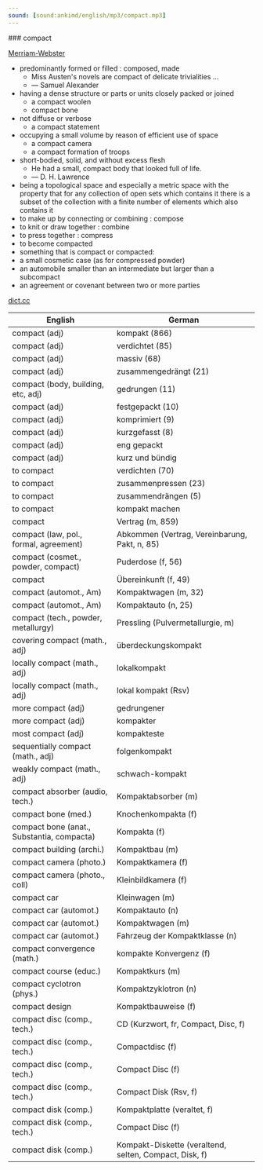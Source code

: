 ```yaml
---
sound: [sound:ankimd/english/mp3/compact.mp3]
---
```


\### compact

[Merriam-Webster](https://www.merriam-webster.com/dictionary/compact)

- predominantly formed or filled : composed, made
    - Miss Austen's novels are compact of delicate trivialities …
    - — Samuel Alexander
- having a dense structure or parts or units closely packed or joined
    - a compact woolen
    - compact bone
- not diffuse or verbose
    - a compact statement
- occupying a small volume by reason of efficient use of space
    - a compact camera
    - a compact formation of troops
- short-bodied, solid, and without excess flesh
    - He had a small, compact body that looked full of life.
    - — D. H. Lawrence
- being a topological space and especially a metric space with the property that for any collection of open sets which contains it there is a subset of the collection with a finite number of elements which also contains it
- to make up by connecting or combining : compose
- to knit or draw together : combine
- to press together : compress
- to become compacted
- something that is compact or compacted:
- a small cosmetic case (as for compressed powder)
- an automobile smaller than an intermediate but larger than a subcompact
- an agreement or covenant between two or more parties

[dict.cc](https://www.dict.cc/compact)

| English        | German       |
| -------------- | ------------ |
| compact (adj) | kompakt (866) |
| compact (adj) | verdichtet (85) |
| compact (adj) | massiv (68) |
| compact (adj) | zusammengedrängt (21) |
| compact (body, building, etc, adj) | gedrungen (11) |
| compact (adj) | festgepackt (10) |
| compact (adj) | komprimiert (9) |
| compact (adj) | kurzgefasst (8) |
| compact (adj) | eng gepackt |
| compact (adj) | kurz und bündig |
| to compact | verdichten (70) |
| to compact | zusammenpressen (23) |
| to compact | zusammendrängen (5) |
| to compact | kompakt machen |
| compact | Vertrag (m, 859) |
| compact (law, pol., formal, agreement) | Abkommen (Vertrag, Vereinbarung, Pakt, n, 85) |
| compact (cosmet., powder, compact) | Puderdose (f, 56) |
| compact | Übereinkunft (f, 49) |
| compact (automot., Am) | Kompaktwagen (m, 32) |
| compact (automot., Am) | Kompaktauto (n, 25) |
| compact (tech., powder, metallurgy) | Pressling (Pulvermetallurgie, m) |
| covering compact (math., adj) | überdeckungskompakt |
| locally compact (math., adj) | lokalkompakt |
| locally compact (math., adj) | lokal kompakt (Rsv) |
| more compact (adj) | gedrungener |
| more compact (adj) | kompakter |
| most compact (adj) | kompakteste |
| sequentially compact (math., adj) | folgenkompakt |
| weakly compact (math., adj) | schwach-kompakt |
| compact absorber (audio, tech.) | Kompaktabsorber (m) |
| compact bone (med.) | Knochenkompakta (f) |
| compact bone (anat., Substantia, compacta) | Kompakta (f) |
| compact building (archi.) | Kompaktbau (m) |
| compact camera (photo.) | Kompaktkamera (f) |
| compact camera (photo., coll) | Kleinbildkamera (f) |
| compact car | Kleinwagen (m) |
| compact car (automot.) | Kompaktauto (n) |
| compact car (automot.) | Kompaktwagen (m) |
| compact car (automot.) | Fahrzeug der Kompaktklasse (n) |
| compact convergence (math.) | kompakte Konvergenz (f) |
| compact course (educ.) | Kompaktkurs (m) |
| compact cyclotron (phys.) | Kompaktzyklotron (n) |
| compact design | Kompaktbauweise (f) |
| compact disc <CD> (comp., tech.) | CD (Kurzwort, fr, Compact, Disc, f) |
| compact disc <CD> (comp., tech.) | Compactdisc <CD> (f) |
| compact disc <CD> (comp., tech.) | Compact Disc <CD> (f) |
| compact disc <CD> (comp., tech.) | Compact Disk <CD> (Rsv, f) |
| compact disk (comp.) | Kompaktplatte <CD> (veraltet, f) |
| compact disk <CD> (comp., tech.) | Compact Disc <CD> (f) |
| compact disk <CD> (comp.) | Kompakt-Diskette (veraltend, selten, Compact, Disk, f) |

